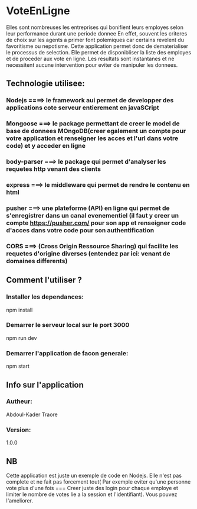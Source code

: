 # VoteEnLigne
Elles sont nombreuses les entreprises qui bonifient leurs employes selon leur performance durant une periode donnee
En effet, souvent les criteres de choix sur les agents a primer font polemiques car certains revelent du favoritisme ou nepotisme.
Cette application permet donc de dematerialiser le processus de selection. Elle permet de disponibliser la liste des employes et de proceder aux vote en ligne. Les resultats sont instantanes et ne necessitent aucune intervention pour eviter de manipuler les donnees. 
## Technologie utilisee:
### Nodejs ====> le framework aui permet de developper des applications cote serveur entierement en javaSCript
### Mongoose ===> le package permettant de creer le model de base de donnees MOngoDB(creer egalement un compte pour votre application et renseigner les acces et l'url dans votre code) et y acceder en ligne 
### body-parser ===> le package qui permet d'analyser les requetes http venant des clients
### express ===> le middleware qui permet de rendre le contenu en html
### pusher ===> une plateforme (API) en ligne qui permet de s'enregistrer dans un canal evenementiel (il faut y creer un compte https://pusher.com/ pour son app et renseigner code d'acces dans votre code pour son authentification
### CORS ===> (Cross Origin Ressource Sharing) qui facilite les requetes d'origine diverses (entendez par ici: venant de domaines differents)
## Comment l'utiliser ?
### Installer les dependances:
npm install 

### Demarrer le serveur local sur le port 3000
npm run dev

### Demarrer l'application  de facon generale: 
npm start 

## Info sur l'application
### Autheur: 
Abdoul-Kader Traore
### Version: 
1.0.0
## NB 
Cette application est juste un exemple de code en Nodejs. Elle n'est pas complete et ne fait pas forcement tout( Par exemple eviter qu'une personne vote plus d'une fois === Creer juste des login pour chaque employe et limiter le nombre de votes lie a la session et l'identifiant). Vous pouvez l'ameliorer.



